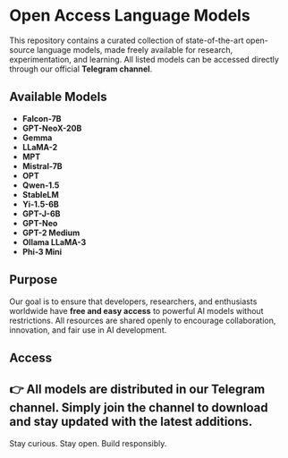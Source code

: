 # Open Access Language Models

This repository contains a curated collection of state-of-the-art open-source language models, made freely available for research, experimentation, and learning.
All listed models can be accessed directly through our official **Telegram channel**.

## Available Models

* **Falcon-7B**
* **GPT-NeoX-20B**
* **Gemma**
* **LLaMA-2**
* **MPT**
* **Mistral-7B**
* **OPT**
* **Qwen-1.5**
* **StableLM**
* **Yi-1.5-6B**
* **GPT-J-6B**
* **GPT-Neo**
* **GPT-2 Medium**
* **Ollama LLaMA-3**
* **Phi-3 Mini**

## Purpose

Our goal is to ensure that developers, researchers, and enthusiasts worldwide have **free and easy access** to powerful AI models without restrictions.
All resources are shared openly to encourage collaboration, innovation, and fair use in AI development.

## Access

👉 All models are distributed in our **Telegram channel**.
Simply join the channel to download and stay updated with the latest additions.
---

Stay curious. Stay open. Build responsibly.
